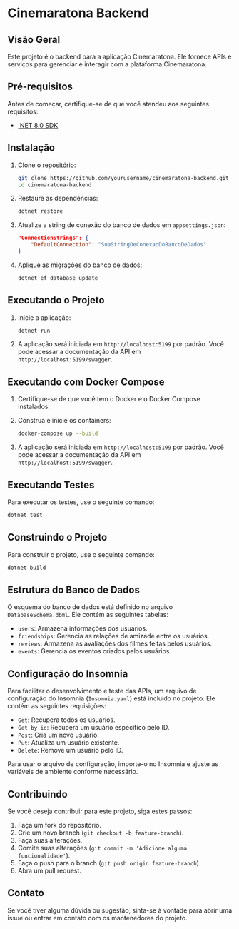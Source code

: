 # Cinemaratona Backend

## Visão Geral

Este projeto é o backend para a aplicação Cinemaratona. Ele fornece APIs e serviços para gerenciar e interagir com a plataforma Cinemaratona.

## Pré-requisitos

Antes de começar, certifique-se de que você atendeu aos seguintes requisitos:
- [.NET 8.0 SDK](https://dotnet.microsoft.com/download/dotnet/8.0)

## Instalação

1. Clone o repositório:
    ```sh
    git clone https://github.com/yourusername/cinemaratona-backend.git
    cd cinemaratona-backend
    ```

2. Restaure as dependências:
    ```sh
    dotnet restore
    ```

3. Atualize a string de conexão do banco de dados em `appsettings.json`:
    ```json
    "ConnectionStrings": {
        "DefaultConnection": "SuaStringDeConexaoDoBancoDeDados"
    }
    ```

4. Aplique as migrações do banco de dados:
    ```sh
    dotnet ef database update
    ```

## Executando o Projeto

1. Inicie a aplicação:
    ```sh
    dotnet run
    ```

2. A aplicação será iniciada em `http://localhost:5199` por padrão. Você pode acessar a documentação da API em `http://localhost:5199/swagger`.

## Executando com Docker Compose

1. Certifique-se de que você tem o Docker e o Docker Compose instalados.

2. Construa e inicie os containers:
    ```sh
    docker-compose up --build
    ```

3. A aplicação será iniciada em `http://localhost:5199` por padrão. Você pode acessar a documentação da API em `http://localhost:5199/swagger`.

## Executando Testes

Para executar os testes, use o seguinte comando:
```sh
dotnet test
```

## Construindo o Projeto

Para construir o projeto, use o seguinte comando:
```sh
dotnet build
```

## Estrutura do Banco de Dados

O esquema do banco de dados está definido no arquivo `DatabaseSchema.dbml`. Ele contém as seguintes tabelas:

- `users`: Armazena informações dos usuários.
- `friendships`: Gerencia as relações de amizade entre os usuários.
- `reviews`: Armazena as avaliações dos filmes feitas pelos usuários.
- `events`: Gerencia os eventos criados pelos usuários.

## Configuração do Insomnia

Para facilitar o desenvolvimento e teste das APIs, um arquivo de configuração do Insomnia (`Insomnia.yaml`) está incluído no projeto. Ele contém as seguintes requisições:

- `Get`: Recupera todos os usuários.
- `Get by id`: Recupera um usuário específico pelo ID.
- `Post`: Cria um novo usuário.
- `Put`: Atualiza um usuário existente.
- `Delete`: Remove um usuário pelo ID.

Para usar o arquivo de configuração, importe-o no Insomnia e ajuste as variáveis de ambiente conforme necessário.

## Contribuindo

Se você deseja contribuir para este projeto, siga estes passos:

1. Faça um fork do repositório.
2. Crie um novo branch (`git checkout -b feature-branch`).
3. Faça suas alterações.
4. Comite suas alterações (`git commit -m 'Adicione alguma funcionalidade'`).
5. Faça o push para o branch (`git push origin feature-branch`).
6. Abra um pull request.


## Contato

Se você tiver alguma dúvida ou sugestão, sinta-se à vontade para abrir uma issue ou entrar em contato com os mantenedores do projeto.
